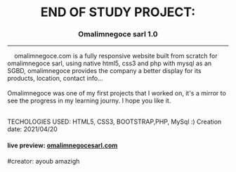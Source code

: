 <center><h1>END OF STUDY PROJECT:</h1><h3>Omalimnegoce sarl 1.0</h3></center>
<hr />

<div>&nbsp;&nbsp;&nbsp;&nbsp;omalimnegoce.com is a fully responsive website built from scratch for omalimnegoce sarl, using native html5, css3 and php with mysql as an SGBD, omalimnegoce provides the company a better display for its products, location, contact info...</div>
<br>
<div>Omalimnegoce was one of my first projects that I worked on, it's a mirror to see the progress in my learning journy. I hope you like it.</div>
<br>

 TECHOLOGIES USED: HTML5, CSS3, BOOTSTRAP,PHP, MySql :)
 Creation date: 2021/04/20
 
<div><h4>live preview: <a href='https://omalim.000webhostapp.com/' >omalimnegocesarl.com</a></div>

#creator: ayoub amazigh
<br>
